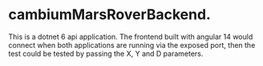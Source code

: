 # cambiumMarsRoverBackend.
This is a dotnet 6 api application. The frontend built with angular 14 would connect when both applications are running via the exposed port, then the test could be tested by passing the X, Y and D parameters.
